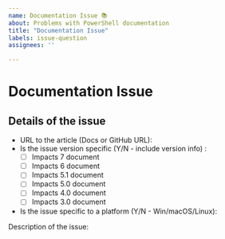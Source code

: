 ```yaml
---
name: Documentation Issue 📚
about: Problems with PowerShell documentation
title: "Documentation Issue"
labels: issue-question
assignees: ''

---
```


# Documentation Issue

<!--
Use this template to report issues with documentation. This can include typos, technical and factual
errors, grammar, spelling, formatting, presentation, etc.

Be sure to change the issue title. Titles should be brief and meaningful.
-->

## Details of the issue

- URL to the article (Docs or GitHub URL):
- Is the issue version specific (Y/N - include version info) :
  - [ ] Impacts 7 document
  - [ ] Impacts 6 document
  - [ ] Impacts 5.1 document
  - [ ] Impacts 5.0 document
  - [ ] Impacts 4.0 document
  - [ ] Impacts 3.0 document
- Is the issue specific to a platform (Y/N - Win/macOS/Linux):

Description of the issue:

<!--
Enter your problem description below. Use markdown code fences for example code and output.
-->
